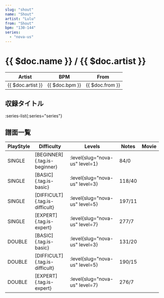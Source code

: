 ```yaml
---
slug: "shout"
name: "Shout"
artist: "Lulu"
from: "Shout"
bpm: "130-144"
series:
  - "nova-us"
---
```


# {{ $doc.name }} / {{ $doc.artist }}

|Artist|BPM|From|
|------|---|----|
|{{ $doc.artist }}|{{ $doc.bpm }}|{{ $doc.from }}|

## 収録タイトル

:series-list{:series="series"}

## 譜面一覧

|PlayStyle|Difficulty|Levels|Notes|Movie|
|---------|----------|------|-----|-----|
|SINGLE|[BEGINNER]{.tag.is-beginner}|<div class="field is-grouped is-grouped-multiline">:level{slug="nova-us" level=1}</div>|84/0||
|SINGLE|[BASIC]{.tag.is-basic}|<div class="field is-grouped is-grouped-multiline">:level{slug="nova-us" level=3}</div>|118/40||
|SINGLE|[DIFFICULT]{.tag.is-difficult}|<div class="field is-grouped is-grouped-multiline">:level{slug="nova-us" level=5}</div>|197/11||
|SINGLE|[EXPERT]{.tag.is-expert}|<div class="field is-grouped is-grouped-multiline">:level{slug="nova-us" level=7}</div>|277/7||
|DOUBLE|[BASIC]{.tag.is-basic}|<div class="field is-grouped is-grouped-multiline">:level{slug="nova-us" level=3}</div>|131/20||
|DOUBLE|[DIFFICULT]{.tag.is-difficult}|<div class="field is-grouped is-grouped-multiline">:level{slug="nova-us" level=5}</div>|190/15||
|DOUBLE|[EXPERT]{.tag.is-expert}|<div class="field is-grouped is-grouped-multiline">:level{slug="nova-us" level=7}</div>|276/7||
